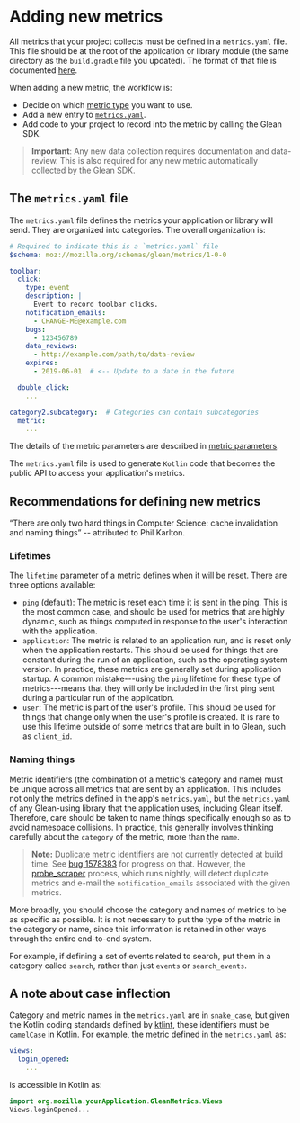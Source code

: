 # Adding new metrics

All metrics that your project collects must be defined in a `metrics.yaml` file. 
This file should be at the root of the application or library module (the same directory as the `build.gradle` file you updated). 
The format of that file is documented [here](https://mozilla.github.io/glean_parser/metrics-yaml.html).

When adding a new metric, the workflow is:

* Decide on which [metric type](metrics/index.md) you want to use.
* Add a new entry to [`metrics.yaml`](#The-metricsyaml-file).
* Add code to your project to record into the metric by calling the Glean SDK.

> **Important**: Any new data collection requires documentation and data-review.
This is also required for any new metric automatically collected by the Glean SDK.

## The `metrics.yaml` file

The `metrics.yaml` file defines the metrics your application or library will send. 
They are organized into categories.
The overall organization is:

```YAML
# Required to indicate this is a `metrics.yaml` file
$schema: moz://mozilla.org/schemas/glean/metrics/1-0-0

toolbar:
  click:
    type: event
    description: |
      Event to record toolbar clicks.
    notification_emails:
      - CHANGE-ME@example.com
    bugs:
      - 123456789
    data_reviews:
      - http://example.com/path/to/data-review
    expires:
      - 2019-06-01  # <-- Update to a date in the future

  double_click:
    ...

category2.subcategory:  # Categories can contain subcategories
  metric:
    ...

```

The details of the metric parameters are described in [metric parameters](metric-parameters.md).

The `metrics.yaml` file is used to generate `Kotlin` code that becomes the public API to access your application's metrics.

## Recommendations for defining new metrics

“There are only two hard things in Computer Science: cache invalidation and naming things” -- attributed to Phil Karlton.

### Lifetimes

The `lifetime` parameter of a metric defines when it will be reset. There are three options available:

- `ping` (default): The metric is reset each time it is sent in the ping.
  This is the most common case, and should be used for metrics that are highly dynamic, such as things computed in response to the user's interaction with the application.
- `application`: The metric is related to an application run, and is reset only when the application restarts.
  This should be used for things that are constant during the run of an application, such as the operating system version.
  In practice, these metrics are generally set during application startup.
  A common mistake---using the `ping` lifetime for these type of metrics---means that they will only be included in the first ping sent during a particular run of the application.
- `user`: The metric is part of the user's profile.
  This should be used for things that change only when the user's profile is created.
  It is rare to use this lifetime outside of some metrics that are built in to Glean, such as `client_id`.

### Naming things

Metric identifiers (the combination of a metric's category and name) must be unique across all metrics that are sent by an application.
This includes not only the metrics defined in the app's `metrics.yaml`, but the `metrics.yaml` of any Glean-using library that the application uses, including Glean itself.
Therefore, care should be taken to name things specifically enough so as to avoid namespace collisions.
In practice, this generally involves thinking carefully about the `category` of the metric, more than the `name`.

> **Note:** Duplicate metric identifiers are not currently detected at build time. See [bug 1578383](https://bugzilla.mozilla.org/show_bug.cgi?id=1578383) for progress on that.
However, the [probe_scraper](https://github.com/mozilla/probe-scraper) process, which runs nightly, will detect duplicate metrics and e-mail the `notification_emails` associated with the given metrics.

More broadly, you should choose the category and names of metrics to be as specific as possible.
It is not necessary to put the type of the metric in the category or name, since this information is retained in other ways through the entire end-to-end system.

For example, if defining a set of events related to search, put them in a category called `search`, rather than just `events` or `search_events`.

## A note about case inflection

Category and metric names in the `metrics.yaml` are in `snake_case`, but given the Kotlin coding standards defined by [ktlint](https://github.com/pinterest/ktlint), these identifiers must be `camelCase` in Kotlin. For example, the metric defined in the `metrics.yaml` as:


```YAML
views:
  login_opened:
    ...
```

is accessible in Kotlin as:

```Kotlin
import org.mozilla.yourApplication.GleanMetrics.Views
Views.loginOpened...
```
